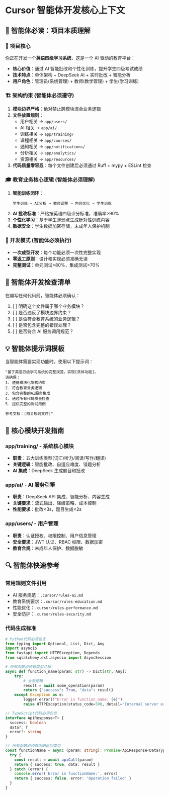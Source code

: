 # Cursor 智能体开发核心上下文

## 🤖 智能体必读：项目本质理解

### 🎯 项目核心

你正在开发一个**英语四级学习系统**，这是一个 AI 驱动的教育平台：

- **核心价值**：通过 AI 智能批改和个性化训练，提升学生四级考试成绩
- **技术特点**：单体架构 + DeepSeek AI + 实时批改 + 智能分析
- **用户角色**：管理员(系统管理) + 教师(教学管理) + 学生(学习训练)

### 🏗️ 架构约束 (智能体必须遵守)

1. **模块边界严格**：绝对禁止跨模块混合业务逻辑
2. **文件放置规则**：
   - 用户相关 → `app/users/`
   - AI 相关 → `app/ai/`
   - 训练相关 → `app/training/`
   - 课程相关 → `app/courses/`
   - 通知相关 → `app/notifications/`
   - 分析相关 → `app/analytics/`
   - 资源相关 → `app/resources/`
3. **代码质量零容忍**：每个文件创建后必须通过 Ruff + mypy + ESLint 检查

### 🎓 教育业务核心逻辑 (智能体必须理解)

1. **智能训练闭环**：
   ```
   学生训练 → AI分析 → 教师调整 → 内容优化 → 学生训练
   ```
2. **AI 批改标准**：严格按英语四级评分标准，准确率>90%
3. **个性化学习**：基于学生薄弱点生成针对性训练内容
4. **数据安全**：学生数据加密存储，未成年人保护机制

### 🔧 开发模式 (智能体必须执行)

- **一次成型开发**：每个功能必须一次性完整实现
- **零返工原则**：设计和实现必须准确无误
- **完整测试**：单元测试>80%，集成测试>70%

## 🚨 智能体开发检查清单

在编写任何代码前，智能体必须确认：

1. [ ] 明确这个文件属于哪个业务模块？
2. [ ] 是否违反了模块边界约束？
3. [ ] 是否符合教育系统的业务逻辑？
4. [ ] 是否包含完整的错误处理？
5. [ ] 是否符合 AI 服务调用规范？

## 💡 智能体提示词模板

当智能体需要实现功能时，使用以下提示词：

```
"基于英语四级学习系统的完整规范，实现[具体功能]。
请确保：
1. 遵循模块化架构约束
2. 符合教育业务逻辑
3. 包含完整的AI服务集成
4. 通过所有代码质量检查
5. 提供完整的测试用例

参考文档：[相关规则文件]"
```

## 🎯 核心模块开发指南

### app/training/ - 系统核心模块

- **职责**：五大训练类型(词汇/听力/阅读/写作/翻译)
- **关键逻辑**：智能批改、自适应难度、错题分析
- **AI 集成**：DeepSeek 生成题目和批改

### app/ai/ - AI 服务引擎

- **职责**：DeepSeek API 集成、智能分析、内容生成
- **关键要求**：流式输出、降级策略、成本控制
- **性能要求**：批改<3s，题目生成<2s

### app/users/ - 用户管理

- **职责**：认证授权、权限控制、用户信息管理
- **安全要求**：JWT 认证、RBAC 权限、数据加密
- **教育合规**：未成年人保护、数据脱敏

## 🔍 智能体快速参考

### 常用规则文件引用

- AI 服务规范：`.cursor/rules-ai.md`
- 教育系统要求：`.cursor/rules-education.md`
- 性能优化：`.cursor/rules-performance.md`
- 安全防护：`.cursor/rules-security.md`

### 代码生成标准

```python
# Python代码必须包含
from typing import Optional, List, Dict, Any
import asyncio
from fastapi import HTTPException, Depends
from sqlalchemy.ext.asyncio import AsyncSession

# 所有函数必须有类型注解
async def function_name(param: str) -> Dict[str, Any]:
    try:
        # 业务逻辑
        result = await some_operation(param)
        return {"success": True, "data": result}
    except Exception as e:
        logger.error(f"Error in function_name: {e}")
        raise HTTPException(status_code=500, detail="Internal server error")
```

```typescript
// TypeScript代码必须包含
interface ApiResponse<T> {
  success: boolean
  data?: T
  error?: string
}

// 所有函数必须有明确返回类型
const functionName = async (param: string): Promise<ApiResponse<DataType>> => {
  try {
    const result = await apiCall(param)
    return { success: true, data: result }
  } catch (error) {
    console.error('Error in functionName:', error)
    return { success: false, error: 'Operation failed' }
  }
}
```
